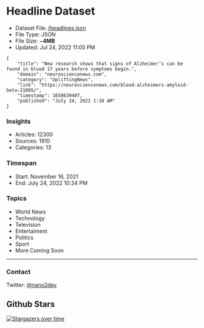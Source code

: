 # Headline Dataset

- Dataset File: [/headlines.json](https://raw.githubusercontent.com/fwd/news/master/headlines.json) 
- File Type: JSON
- File Size: ~**4MB**
- Updated: Jul 24, 2022 11:05 PM

```
{
    "title": "New research shows that signs of Alzheimer’s can be found in blood 17 years before symptoms begin.",
    "domain": "neurosciencenews.com",
    "category": "UpliftingNews",
    "link": "https://neurosciencenews.com/blood-alzheimers-amyloid-beta-21085/",
    "timestamp": 1658639407,
    "published": "July 24, 2022 1:10 AM"
}
```

### Insights

- Articles: 12300
- Sources: 1910
- Categories: 13

### Timespan

- Start: November 16, 2021
- End: July 24, 2022 10:34 PM

### Topics

- World News
- Technology
- Television
- Entertaiment
- Politics
- Sport
- More Coming Soon

---

### Contact 

Twitter: [@nano2dev](https://twitter.com/nano2dev)

## Github Stars

[![Stargazers over time](https://starchart.cc/fwd/news.svg)](https://starchart.cc/fwd/news)
	